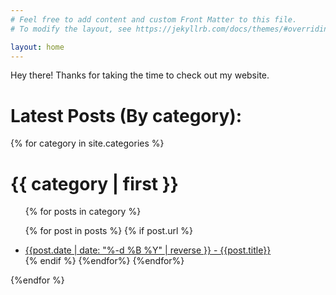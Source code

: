 ```yaml
---
# Feel free to add content and custom Front Matter to this file.
# To modify the layout, see https://jekyllrb.com/docs/themes/#overriding-theme-defaults

layout: home
---
```

<p>
Hey there! Thanks for taking the time to check out my website.
</p>

<h1>Latest Posts (By category):</h1>

{% for category in site.categories %}
<h1> {{ category | first }} </h1>
<ul>
{% for posts in category %}

{% for post in posts %}
{% if post.url %}
<li>
<a href= "{{ post.url }}">
<time> {{post.date | date: "%-d %B %Y" | reverse }}</time>
  - {{post.title}}
 </a>
</li>
{% endif %}
{%endfor%}
{%endfor%}
</ul>



{%endfor %}
